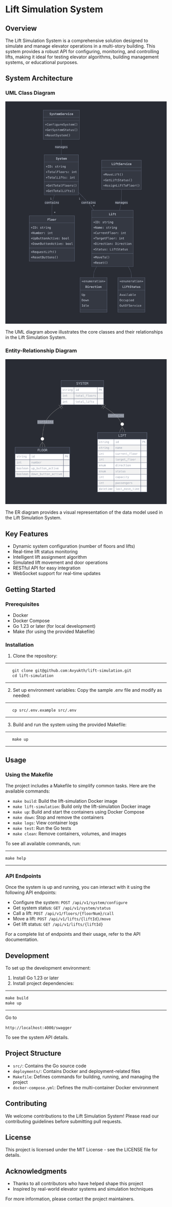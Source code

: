 # Lift Simulation System

## Overview

The Lift Simulation System is a comprehensive solution designed to simulate and manage elevator operations in a multi-story building. This system provides a robust API for configuring, monitoring, and controlling lifts, making it ideal for testing elevator algorithms, building management systems, or educational purposes.

## System Architecture

### UML Class Diagram

<img src="./artifacts/uml-dig.png" alt="UML Class Diagram " />

The UML diagram above illustrates the core classes and their relationships in the Lift Simulation System.

### Entity-Relationship Diagram

<img src="./artifacts/er-dig.png" alt="ER Diagram" />

The ER diagram provides a visual representation of the data model used in the Lift Simulation System.

## Key Features

- Dynamic system configuration (number of floors and lifts)
- Real-time lift status monitoring
- Intelligent lift assignment algorithm
- Simulated lift movement and door operations
- RESTful API for easy integration
- WebSocket support for real-time updates

## Getting Started

### Prerequisites

- Docker
- Docker Compose
- Go 1.23 or later (for local development)
- Make (for using the provided Makefile)

### Installation

1. Clone the repository:

---

```
   git clone git@github.com:Avyukth/lift-simulation.git
   cd lift-simulation
```

---

2. Set up environment variables:
   Copy the sample .env file and modify as needed:

---

```
   cp src/.env.example src/.env
```

---

3. Build and run the system using the provided Makefile:

---

```
   make up
```

---

## Usage

### Using the Makefile

The project includes a Makefile to simplify common tasks. Here are the available commands:

- `make build`: Build the lift-simulation Docker image
- `make lift-simulation`: Build only the lift-simulation Docker image
- `make up`: Build and start the containers using Docker Compose
- `make down`: Stop and remove the containers
- `make logs`: View container logs
- `make test`: Run the Go tests
- `make clean`: Remove containers, volumes, and images

To see all available commands, run:

---

```
make help
```

---

### API Endpoints

Once the system is up and running, you can interact with it using the following API endpoints:

- Configure the system: `POST /api/v1/system/configure`
- Get system status: `GET /api/v1/system/status`
- Call a lift: `POST /api/v1/floors/{floorNum}/call`
- Move a lift: `POST /api/v1/lifts/{liftId}/move`
- Get lift status: `GET /api/v1/lifts/{liftId}`

For a complete list of endpoints and their usage, refer to the API documentation.

## Development

To set up the development environment:

1. Install Go 1.23 or later
2. Install project dependencies:

---

```
make build
make up
```

---

Go to

`http://localhost:4000/swagger`

To see the system API details.

## Project Structure

- `src/`: Contains the Go source code
- `deployments/`: Contains Docker and deployment-related files
- `Makefile`: Defines commands for building, running, and managing the project
- `docker-compose.yml`: Defines the multi-container Docker environment

## Contributing

We welcome contributions to the Lift Simulation System! Please read our contributing guidelines before submitting pull requests.

## License

This project is licensed under the MIT License - see the LICENSE file for details.

## Acknowledgments

- Thanks to all contributors who have helped shape this project
- Inspired by real-world elevator systems and simulation techniques

For more information, please contact the project maintainers.
